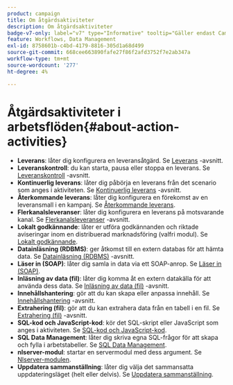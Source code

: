 ```yaml
---
product: campaign
title: Om åtgärdsaktiviteter
description: Om åtgärdsaktiviteter
badge-v7-only: label="v7" type="Informative" tooltip="Gäller endast Campaign Classic v7"
feature: Workflows, Data Management
exl-id: 8758601b-c4bd-4179-8816-305d1a68d499
source-git-commit: 668cee663890fafe27f86f2afd3752f7e2ab347a
workflow-type: tm+mt
source-wordcount: '277'
ht-degree: 4%

---
```


# Åtgärdsaktiviteter i arbetsflöden{#about-action-activities}



* **Leverans**: låter dig konfigurera en leveransåtgärd. Se [Leverans](delivery.md) -avsnitt.
* **Leveranskontroll**: du kan starta, pausa eller stoppa en leverans. Se [Leveranskontroll](delivery-control.md) -avsnitt.
* **Kontinuerlig leverans**: låter dig påbörja en leverans från det scenario som anges i aktiviteten. Se [Kontinuerlig leverans](continuous-delivery.md) -avsnitt.
* **Återkommande leverans**: låter dig konfigurera en förekomst av en leveransmall i en kampanj. Se [Återkommande leverans](recurring-delivery.md).
* **Flerkanalsleveranser**: låter dig konfigurera en leverans på motsvarande kanal. Se [Flerkanalsleveranser](cross-channel-deliveries.md) -avsnitt.
* **Lokalt godkännande**: låter er utföra godkännanden och riktade aviseringar inom en distribuerad marknadsföring (valfri modul). Se [Lokalt godkännande](local-approval.md).
* **Datainläsning (RDBMS)**: ger åtkomst till en extern databas för att hämta data. Se [Datainläsning (RDBMS)](data-loading-rdbms.md) -avsnitt.
* **Läser in (SOAP)**: låter dig samla in data via ett SOAP-anrop. Se [Läser in (SOAP)](loading-soap.md).
* **Inläsning av data (fil)**: låter dig komma åt en extern datakälla för att använda dess data. Se [Inläsning av data (fil)](data-loading-file.md) -avsnitt.
* **Innehållshantering**: gör att du kan skapa eller anpassa innehåll. Se [Innehållshantering](content-management.md) -avsnitt.
* **Extrahering (fil)**: gör att du kan extrahera data från en tabell i en fil. Se [Extrahering (fil)](extraction-file.md) -avsnitt.
* **SQL-kod och JavaScript-kod**: kör det SQL-skript eller JavaScript som anges i aktiviteten. Se [SQL-kod och JavaScript-kod](sql-code-and-javascript-code.md).
* **SQL Data Management**: låter dig skriva egna SQL-frågor för att skapa och fylla i arbetstabeller. Se [SQL Data Management](sql-data-management.md).
* **nlserver-modul**: startar en servermodul med dess argument. Se [Nlserver-modulen](nlserver-module.md).
* **Uppdatera sammanställning**: låter dig välja det sammansatta uppdateringsläget (helt eller delvis). Se [Uppdatera sammanställning](update-aggregate.md).
